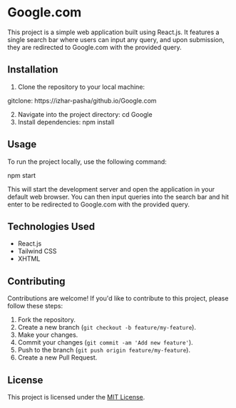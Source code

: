 # Google.com

This project is a simple web application built using React.js. It features a single search bar where users can input any query, and upon submission, they are redirected to Google.com with the provided query.

## Installation

1. Clone the repository to your local machine:

gitclone: https://izhar-pasha/github.io/Google.com

2. Navigate into the project directory: cd Google
3. Install dependencies: npm install


## Usage

To run the project locally, use the following command:

npm start


This will start the development server and open the application in your default web browser. You can then input queries into the search bar and hit enter to be redirected to Google.com with the provided query.

## Technologies Used

- React.js
- Tailwind CSS
- XHTML

## Contributing

Contributions are welcome! If you'd like to contribute to this project, please follow these steps:

1. Fork the repository.
2. Create a new branch (`git checkout -b feature/my-feature`).
3. Make your changes.
4. Commit your changes (`git commit -am 'Add new feature'`).
5. Push to the branch (`git push origin feature/my-feature`).
6. Create a new Pull Request.

## License

This project is licensed under the [MIT License](LICENSE).




